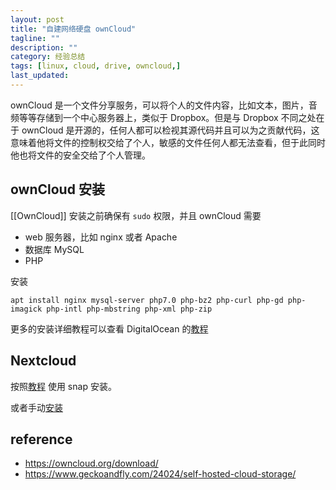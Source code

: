 ```yaml
---
layout: post
title: "自建网络硬盘 ownCloud"
tagline: ""
description: ""
category: 经验总结
tags: [linux, cloud, drive, owncloud,]
last_updated: 
---
```


ownCloud 是一个文件分享服务，可以将个人的文件内容，比如文本，图片，音频等等存储到一个中心服务器上，类似于 Dropbox。但是与 Dropbox 不同之处在于 ownCloud 是开源的，任何人都可以检视其源代码并且可以为之贡献代码，这意味着他将文件的控制权交给了个人，敏感的文件任何人都无法查看，但于此同时他也将文件的安全交给了个人管理。

## ownCloud 安装

[[OwnCloud]] 安装之前确保有 `sudo` 权限，并且 ownCloud 需要 

- web 服务器，比如 nginx 或者 Apache
- 数据库 MySQL
- PHP

安装

    apt install nginx mysql-server php7.0 php-bz2 php-curl php-gd php-imagick php-intl php-mbstring php-xml php-zip

更多的安装详细教程可以查看 DigitalOcean 的[教程](https://www.digitalocean.com/community/tutorials/how-to-install-and-configure-owncloud-on-ubuntu-16-04)

## Nextcloud

按照[教程](https://www.digitalocean.com/community/tutorials/how-to-install-and-configure-nextcloud-on-ubuntu-16-04) 使用 snap 安装。

或者手动[安装](https://docs.nextcloud.com/server/12.0/admin_manual/installation/index.html)

## reference

- <https://owncloud.org/download/>
- <https://www.geckoandfly.com/24024/self-hosted-cloud-storage/>
